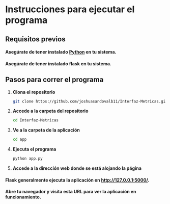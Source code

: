 # Instrucciones para ejecutar el programa

## Requisitos previos

#### Asegúrate de tener instalado [Python](https://www.python.org/) en tu sistema.
#### Asegúrate de tener instalado flask en tu sistema.

## Pasos para correr el programa

1. **Clona el repositorio**

   ```sh
   git clone https://github.com/joshuasandovalb11/Interfaz-Metricas.git

2. **Accede a la carpeta del repositorio**

   ```sh
   cd Interfaz-Metricas

3. **Ve a la carpeta de la aplicación**

   ```sh
   cd app

4. **Ejecuta el programa**

   ```sh
   python app.py

5. **Accede a la dirección web donde se está alojando la página**
#### Flask generalmente ejecuta la aplicación en http://127.0.0.1:5000/.
#### Abre tu navegador y visita esta URL para ver la aplicación en funcionamiento.
